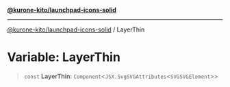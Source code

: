 [**@kurone-kito/launchpad-icons-solid**](../README.md)

***

[@kurone-kito/launchpad-icons-solid](../globals.md) / LayerThin

# Variable: LayerThin

> `const` **LayerThin**: `Component`\<`JSX.SvgSVGAttributes`\<`SVGSVGElement`\>\>
